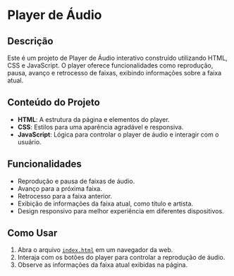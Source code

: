 # Player de Áudio

## Descrição
Este é um projeto de Player de Áudio interativo construído utilizando HTML, CSS e JavaScript. O player oferece funcionalidades como reprodução, pausa, avanço e retrocesso de faixas, exibindo informações sobre a faixa atual.

## Conteúdo do Projeto

- **HTML**: A estrutura da página e elementos do player.
- **CSS**: Estilos para uma aparência agradável e responsiva.
- **JavaScript**: Lógica para controlar o player de áudio e interagir com o usuário.

## Funcionalidades

- Reprodução e pausa de faixas de áudio.
- Avanço para a próxima faixa.
- Retrocesso para a faixa anterior.
- Exibição de informações da faixa atual, como título e artista.
- Design responsivo para melhor experiência em diferentes dispositivos.

## Como Usar

1. Abra o arquivo [`index.html`](https://lucas0headshot.github.io/Intensivo_JS-Hashtag/Aula_1/) em um navegador da web.
2. Interaja com os botões do player para controlar a reprodução de áudio.
3. Observe as informações da faixa atual exibidas na página.